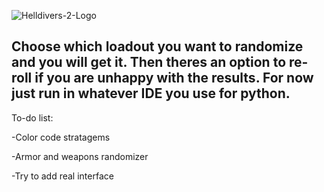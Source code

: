 ![Helldivers-2-Logo](https://github.com/user-attachments/assets/10a05f35-506a-439c-afee-dbdafdd9886c)

Choose which loadout you want to randomize and you will get it. Then theres an option to re-roll if you are unhappy with the results.
For now just run in whatever IDE you use for python.
--------------------------------------------------------------------------------------------------------------------------------------------------------------------------------------------------------------------------------

To-do list:

-Color code stratagems

-Armor and weapons randomizer

-Try to add real interface
